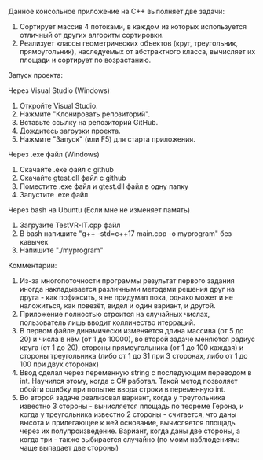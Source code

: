 Данное консольное приложение на C++ выполняет две задачи: 
1) Сортирует массив 4 потоками, в каждом из которых используется отличный от других алгоритм сортировки.
2) Реализует классы геометрических объектов (круг, треугольник, прямоугольник), наследуемых от абстрактного класса, вычисляет их площади и сортирует по возрастанию.

Запуск проекта: 

Через Visual Studio (Windows)

1) Откройте Visual Studio.
2) Нажмите "Клонировать репозиторий".
3) Вставьте ссылку на репозиторий GitHub.
4) Дождитесь загрузки проекта.
5) Нажмите "Запуск" (или F5) для старта приложения.

Через .exe файл (Windows)
1) Скачайте .exe файл с github
2) Скачайте gtest.dll файл с github
3) Поместите .exe файл и gtest.dll файл в одну папку
4) Запустите .exe файл

Через bash на Ubuntu (Если мне не изменяет память)
1) Загрузите TestVR-IT.cpp файл
2) В bash напишите "g++ -std=c++17 main.cpp -o myprogram" без кавычек
3) Напишите "./myprogram"




Комментарии: 
1) Из-за многопоточности программы результат первого задания иногда накладывается различными методами решения друг на друга - как пофиксить, я не придумал пока, однако может и не наложиться, как повезёт, видел и один вариант, и другой.
2) Приложение полностью строится на случайных числах, пользователь лишь вводит колличество итерраций.
3) В первом файле динамически изменяется длина массива (от 5 до 20) и числа в нём (от 1 до 10000), во второй задаче меняются радиус круга (от 1 до 20), стороны прямоугольника (от 1 до 100 каждая) и стороны треугольника (либо от 1 до 31 при 3 сторонах, либо от 1 до 100 при двух сторонах)
4) Ввод сделал через переменную string с последующим переводом в int. Научился этому, когда с C# работал. Такой метод позволяет обойти ошибку при попытке ввода строки в переменную int.
5) Во второй задаче реализовал вариант, когда у треугольника известно 3 стороны - вычисляется площадь по теореме Герона, и когда у треугольника известно 2 стороны - считается, что даны высота и прилегающее к ней основание, вычисляется площадь через их полупроизведение. Вариант, когда даны две стороны, а когда три - также выбирается случайно (по моим наблюдениям: чаще выпадает две стороны) 
